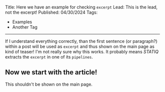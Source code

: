 Title: Here we have an example for checking `excerpt`
Lead: This is the lead, not the excerpt!
Published: 04/30/2024
Tags:
  - Examples
  - Another Tag
---
If I understand everything correctly, than the first sentence (or paragraph?) within a post will be used as `excerpt` and thus shown on the main page as kind of teaser! I'm not really sure why this works. It probably means *STATIQ* extracts the `excerpt` in one of its `pipelines`.

## Now we start with the article!
This shouldn't be shown on the main page.